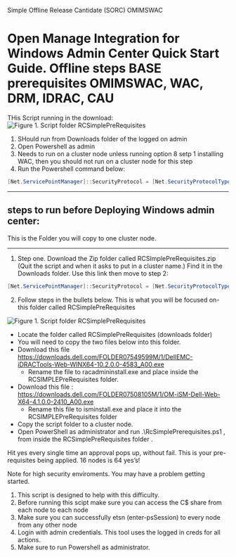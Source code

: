 Simple Offline Release Cantidate (SORC) OMIMSWAC

Open Manage Integration for Windows Admin Center Quick Start Guide. Offline steps
BASE prerequisites OMIMSWAC, WAC, DRM, IDRAC, CAU
=========================================================================

THis Script running in the download:
 ![Figure 1. Script folder RCSimplePreRequisites](https://user-images.githubusercontent.com/79279019/169087650-67d497fb-14cb-4c5d-b1dd-833020e2a8f4.png)
 
 1. SHould run from Downloads folder of the logged on admin
 2. Open Powershell as admin 
 3. Needs to run on a cluster node unless running option 8 setp 1 installing WAC, then you should not run on a cluster node for this step
 4. Run the Powershell command below:
```Powershell
[Net.ServicePointManager]::SecurityProtocol = [Net.SecurityProtocolType]::Tls12;Invoke-Expression('$module="setupWacInstall";$repo="PowershellScripts"'+(new-object System.net.webclient).DownloadString('https://raw.githubusercontent.com/Louisjreeves/SetupWacInstall/main/ExpandSImplePreRequisites.ps1'));Invoke-RCSimplePreRequsites
```
------------------------------------------------------------------------

## steps to run before Deploying Windows admin center: 


This is the Folder you will copy to one cluster node. 

-------------------------------------------------------------------

1) Step one. Download the Zip folder called RCSImplePreRequisites.zip (Quit the script and when it asks to put in a cluster name.) Find it in the Downloads folder. 
Use this link then move to step 2:

```Powershell
[Net.ServicePointManager]::SecurityProtocol = [Net.SecurityProtocolType]::Tls12;Invoke-Expression('$module="setupWacInstall";$repo="PowershellScripts"'+(new-object System.net.webclient).DownloadString('https://raw.githubusercontent.com/Louisjreeves/SetupWacInstall/main/ExpandSImplePreRequisites.ps1'));Invoke-RCSimplePreRequsites
```


 2) Follow steps in the bullets below. This is what you will be focused on- this folder called RCSimplePreRequisites
 
 ![Figure 1. Script folder RCSimplePreRequisites](https://user-images.githubusercontent.com/79279019/169087650-67d497fb-14cb-4c5d-b1dd-833020e2a8f4.png)
 
*	Locate the folder called RCSimplePreRequisites (downloads folder)
*	You will need to copy the two files below into this folder. 
* 	Download this file https://downloads.dell.com/FOLDER07549599M/1/DellEMC-iDRACTools-Web-WINX64-10.2.0.0-4583_A00.exe 
    *	Rename the file to  racadmininstall.exe and place inside the RCSIMPLEPreRequisites folder. 
*	Download this file : https://downloads.dell.com/FOLDER07508105M/1/OM-iSM-Dell-Web-X64-4.1.0.0-2410_A00.exe 
    *	Rename this file to  isminstall.exe and place it into the  RCSIMPLEPreRequisites folder
* 	Copy the script folder to a cluster node. 
* 	Open PowerShell as administrator and run  .\RcSimplePrerequisites.ps1 , from inside the RCSimplePreRequisites  folder . 

Hit yes every single time an approval pops up, without fail. This is your pre-requisites being applied. 16 nodes is 64 yes’s!


Note for high security enviroments. You may have a problem getting started. 
 
1. This script is designed to help with this difficulty. 
2. Before running this scipt make sure you can access the C$ share from each node to each node
3. Make sure you can successfully etsn (enter-psSession) to every node from any other node
4. Login with admin credentials. This tool uses the logged in creds for all actions. 
5. Make sure to run Powershell as administrator. 

